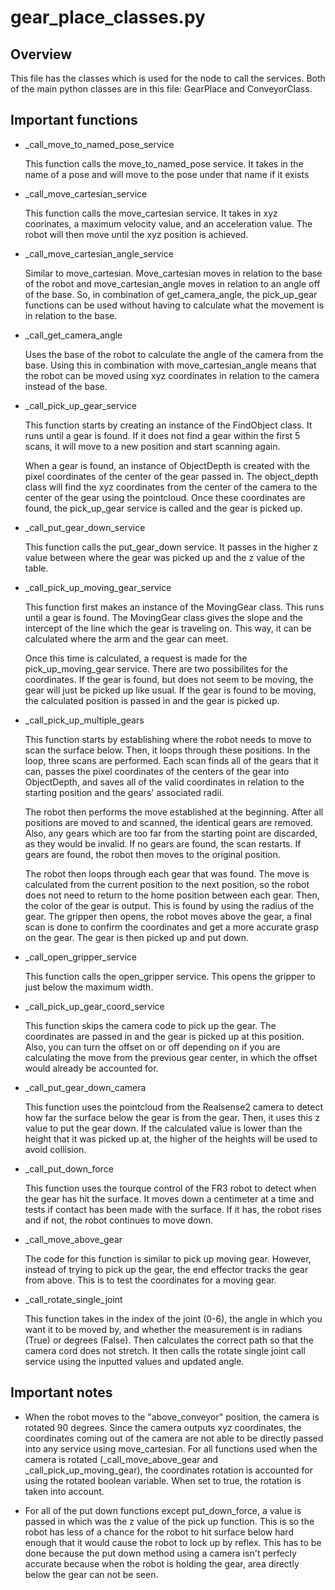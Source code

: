 # gear_place_classes.py

## Overview

This file has the classes which is used for the node to call the services. Both of the main python classes are in this file: GearPlace and ConveyorClass.

## Important functions

* _call_move_to_named_pose_service

    This function calls the move_to_named_pose service. It takes in the name of a pose and will move to the pose under that name if it exists

* _call_move_cartesian_service

    This function calls the move_cartesian service. It takes in xyz coorinates, a maximum velocity value, and an acceleration value. The robot will then move until the xyz position is achieved.

* _call_move_cartesian_angle_service

    Similar to move_cartesian. Move_cartesian moves in relation to the base of the robot and move_cartesian_angle moves in relation to an angle off of the base. So, in combination of get_camera_angle, the pick_up_gear functions can be used without having to calculate what the movement is in relation to the base.

* _call_get_camera_angle

    Uses the base of the robot to calculate the angle of the camera from the base. Using this in combination with move_cartesian_angle means that the robot can be moved using xyz coordinates in relation to the camera instead of the base.

* _call_pick_up_gear_service

    This function starts by creating an instance of the FindObject class. It runs until a gear is found. If it does not find a gear within the first 5 scans, it will move to a new position and start scanning again. 
    
    When a gear is found, an instance of ObjectDepth is created with the pixel coordinates of the center of the gear passed in. The object_depth class will find the xyz coordinates from the center of the camera to the center of the gear using the pointcloud. Once these coordinates are found, the pick_up_gear service is called and the gear is picked up.

* _call_put_gear_down_service

    This function calls the put_gear_down service. It passes in the higher z value between where the gear was picked up and the z value of the table.

* _call_pick_up_moving_gear_service

    This function first makes an instance of the MovingGear class. This runs until a gear is found. The MovingGear class gives the slope and the intercept of the line which the gear is traveling on. This way, it can be calculated where the arm and the gear can meet. 
    
    Once this time is calculated, a request is made for the pick_up_moving_gear service. There are two possibilites for the coordinates. If the gear is found, but does not seem to be moving, the gear will just be picked up like usual. If the gear is found to be moving, the calculated position is passed in and the gear is picked up.

* _call_pick_up_multiple_gears

    This function starts by establishing where the robot needs to move to scan the surface below. Then, it loops through these positions. In the loop, three scans are performed. Each scan finds all of the gears that it can, passes the pixel coordinates of the centers of the gear into ObjectDepth, and saves all of the valid coordinates in relation to the starting position and the gears' associated radii.

    The robot then performs the move established at the beginning. After all positions are moved to and scanned, the identical gears are removed. Also, any gears which are too far from the starting point are discarded, as they would be invalid. If no gears are found, the scan restarts. If gears are found, the robot then moves to the original position.

    The robot then loops through each gear that was found. The move is calculated from the current position to the next position, so the robot does not need to return to the home position between each gear. Then, the color of the gear is output. This is found by using the radius of the gear. The gripper then opens, the robot moves above the gear, a final scan is done to confirm the coordinates and get a more accurate grasp on the gear. The gear is then picked up and put down.

* _call_open_gripper_service

    This function calls the open_gripper service. This opens the gripper to just below the maximum width.

* _call_pick_up_gear_coord_service

    This function skips the camera code to pick up the gear. The coordinates are passed in and the gear is picked up at this position. Also, you can turn the offset on or off depending on if you are calculating the move from the previous gear center, in which the offset would already be accounted for.

* _call_put_gear_down_camera

    This function uses the pointcloud from the Realsense2 camera to detect how far the surface below the gear is from the gear. Then, it uses this z value to put the gear down. If the calculated value is lower than the height that it was picked up at, the higher of the heights will be used to avoid collision.

* _call_put_down_force

    This function uses the tourque control of the FR3 robot to detect when the gear has hit the surface. It moves down a centimeter at a time and tests if contact has been made with the surface. If it has, the robot rises and if not, the robot continues to move down.

* _call_move_above_gear

    The code for this function is similar to pick up moving gear. However, instead of trying to pick up the gear, the end effector tracks the gear from above. This is to test the coordinates for a moving gear.

* _call_rotate_single_joint

    This function takes in the index of the joint (0-6), the angle in which you want it to be moved by, and whether the measurement is in radians (True) or degrees (False). Then calculates the correct path so that the camera cord does not stretch. It then calls the rotate single joint call service using the inputted values and updated angle.

## Important notes

 - When the robot moves to the "above_conveyor" position, the camera is rotated 90 degrees. Since the camera outputs xyz coordinates, the coordinates coming out of the camera are not able to be directly passed into any service using move_cartesian. For all functions used when the camera is rotated (_call_move_above_gear and _call_pick_up_moving_gear), the coordinates rotation is accounted for using the rotated boolean variable. When set to true, the rotation is taken into account.

 - For all of the put down functions except put_down_force, a value is passed in which was the z value of the pick up function. This is so the robot has less of a chance for the robot to hit surface below hard enough that it would cause the robot to lock up by reflex. This has to be done because the put down method using a camera isn't perfecly accurate because when the robot is holding the gear, area directly below the gear can not be seen.